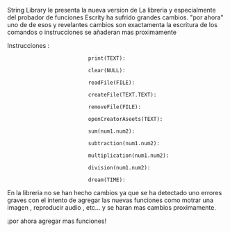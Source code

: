 String Library le presenta la nueva version de 
La libreria y especialmente del probador de funciones
Escrity ha sufrido grandes cambios. "por ahora" uno de 
de esos y revelantes cambios  son exactamenta la escritura
de los comandos o instrucciones se añaderan mas proximamente

Instrucciones : 
                              
                              print(TEXT):
                              
                              clear(NULL):
                              
                              readFile(FILE):
                              
                              createFile(TEXT.TEXT):
                              
                              removeFile(FILE):
                              
                              openCreatorAseets(TEXT):
                              
                              sum(num1.num2):
                              
                              subtraction(num1.num2):
                              
                              multiplication(num1.num2):
                              
                              division(num1.num2):
                              
                              dream(TIME):

En la libreria no se han hecho cambios ya que se ha detectado
uno errores graves con el intento de agregar las nuevas funciones como
motrar una imagen , reproducir audio , etc...
y se haran mas cambios proximamente.

¡por ahora agregar mas funciones!
